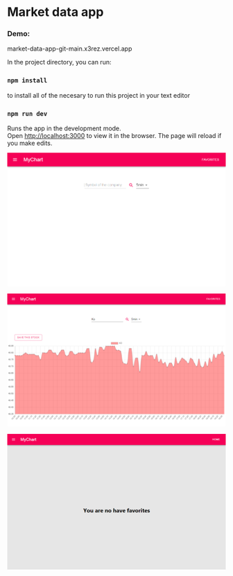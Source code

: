 # Market data app

### Demo:
market-data-app-git-main.x3rez.vercel.app

In the project directory, you can run:

### `npm install`

to install all of the necesary to run this project in your text editor

### `npm run dev`

Runs the app in the development mode.<br />
Open [http://localhost:3000](http://localhost:3000) to view it in the browser.
The page will reload if you make edits.<br />

![instagram_clone](coverCharts.png)

![instagram_clone](coverCharts-search.png)

![instagram_clone](coverCharts-favorites.png)
